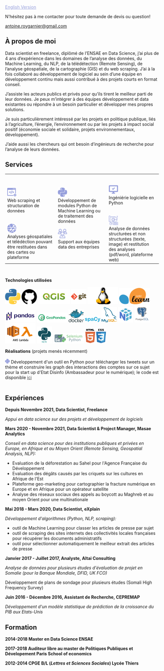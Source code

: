 <a href="/en" style="color: #969FDC; "><u>English Version</u></a>

N'hésitez pas à me contacter pour toute demande de devis ou question!

<a href="mailto:antoine.roygarnier@gmail.com" style="color: #464646; "><u>antoine.roygarnier@gmail.com</u></a>

## À propos de moi

Data scientist en freelance, diplômé de l’ENSAE en Data Science, j’ai plus de 4 ans d’expérience dans les domaines de l’analyse des données, du Machine Learning, du NLP, de la télédétection (Remote Sensing), de l’analyse géospatiale, de la cartographie (GIS) et du web scraping. J’ai à la fois collaboré au développement de logiciel au sein d’une équipe en développement continu mais aussi contribué à des projets courts en format conseil.

J’assiste les acteurs publics et privés pour qu’ils tirent le meilleur parti de leur données. Je peux m’intégrer à des équipes développement et data existantes ou répondre à un besoin particulier et développer mes propres solutions.

Je suis particulièrement intéressé par les projets en politique publique, liés à l’agriculture, l’énergie, l’environnement ou par les projets à impact social positif (économie sociale et solidaire, projets environnementaux, développement).

J’aide aussi les chercheurs qui ont besoin d’ingénieurs de recherche pour l’analyse de leurs données.

## Services

<table style="width:100%; border: 0px">
<tr>
    <td style="width: 33%; border: 0px"> 
    <br />
    <br />
    <img src="img/icons/web scraping.svg" alt="web scraping" style="width:30px;"/> <br />
     Web scraping et structuration de données <br />
    <br />
    <br />
    <img src="img/icons/geospatial.svg" alt="geospatial" style="width:30px;"/><br />
     Analyses géospatiales et télédéction pouvant être restituées dans des cartes ou plateforme 
    </td>
    <td style="width: 33%; border: 0px">
    <img src="img/icons/python.svg" alt="Python" style="width:30px;"/> <br />
    Développement de modules Python de Machine Learning ou de traitement des données <br />
    <br />
    <img src="img/icons/support.svg" alt="support" style="width:30px;"/> <br />
    Support aux équipes data des entreprises <br />
    </td>
    <td style="width: 34%; border: 0px">
    <br />
    <br />
    <img src="img/icons/software.svg" alt="software" style="width:30px;"/> <br />
    Ingéniérie logicielle en Python <br />
    <br />
    <br />
    <img src="img/icons/analysis.svg" alt="analysis" style="width:30px;"/><br />
    Analyse de données structurées et non structurées (texte, image) et restitution des analyses (pdf/word, plateforme web) 
    </td>
</tr>
</table>
<br />

**Technologies utilisées**

<img src="img/python.png" alt="Python" style="width:50px;"/>
<img src="img/github-1.svg" alt="Github" style="width:50px;"/>
<img src="img/qgis.png" alt="QGIS" style="height:50px;"/>
<img src="img/git.png" alt="git" style="height:50px;"/>
<img src="img/linux.png" alt="Linux" style="width:100px;"/>
<img src="img/scikit.png" alt="scikit" style="width:100px;"/>
<img src="img/pandas.png" alt="pandas" style="width:100px;"/>
<img src="img/geopandas.png" alt="geopandas" style="width:100px;"/>
<img src="img/docker.png" alt="docker" style="width:50px;"/>
<img src="img/spacy.png" alt="spacy" style="width:50px;"/>
<img src="img/mysql.png" alt="mysql" style="width:50px;"/>
<img src="img/numpy.png" alt="numpy" style="width:50px;"/>
<img src="img/postgressql.png" alt="postgressql" style="width:50px;"/>
<img src="img/awslambda.png" alt="awslambda" style="width:100px;"/>
<img src="img/nltk.png" alt="nltk" style="width:50px;"/>
<img src="img/selenium.png" alt="selenium" style="width:100px;"/>
<img src="img/htmlcss.png" alt="htmlcss" style="width:70px;"/>
<br />

**Réalisations** (projets menés récemment)
<br />
<br />
<img src="img/icons/python.svg" alt="Python" style="width:15px;"/> Développement d'un outil en Python pour télécharger les tweets sur un thème et construire les graph des interactions des comptes sur ce sujet pour la start up d'Etat Disinfo (Ambassadeur pour le numérique); le code est disponible <a href="https://github.com/ambanum/social-networks-graph-generator" style="color: #464646; "><u>ici</u></a> 
<br />
<br />

## Expériences

**Depuis Novembre 2021, Data Scientist, Freelance**

_Appui en data science sur des projets et développement de logiciels_

**Mars 2020 - Novembre 2021, Data Scientist & Project Manager, Masae Analytics**

_Conseil en data science pour des institutions publiques et privées en Europe, en Afrique et au Moyen Orient
(Remote Sensing, Geospatial Analysis, NLP):_
- Evaluation de la déforestation au Sahel pour l'Agence Française du Développement
- Evaluation des dégâts causés par les criquets sur les cultures en Afrique de l'Est
- Plateforme geo-marketing pour cartographier la fracture numérique en Europe et en Afrique pour un opérateur satellite
- Analyse des réseaux sociaux des appels au boycott au Maghreb et au moyen Orient pour une multinationale

**Mai 2018 - Mars 2020, Data Scientist, eXplain**

_Développement d'algorithmes (Python, NLP, scraping):_
- outil de Machine Learning pour classer les articles de presse par sujet
- outil de scraping des sites internets des collectivités locales françaises pour récupérer les documents administratifs
- outil pour sélectionner automatiquement le meilleur extrait des articles de presse

**Janvier 2017 - Juillet 2017, Analyste, Altai Consulting**

_Analyse de données pour plusieurs études d'évaluation de projet en Somalie (pour la Banque Mondiale, DFID, UK FCO)_

Développement de plans de sondage pour plusieurs études (Somali High Frequency Survey)

**Juin 2016 - Décembre 2016, Assistant de Recherche, CEPREMAP** 

_Développement d'un modèle statistique de prédiction de la croissance du PIB aux Etats-Unis_

## Formation

**2014-2018 Master en Data Science ENSAE**

**2017-2018 Auditeur libre au master de Politiques Publiques et Dévelopement Paris School of economics**

**2012-2014 CPGE B/L (_Lettres et Sciences Sociales_) Lycée Thiers**

